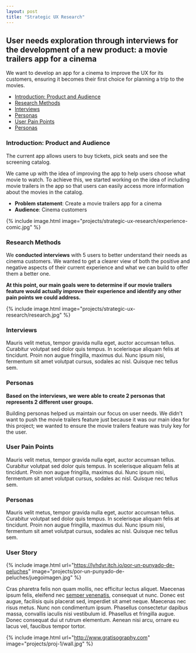 ```yaml
---
layout: post
title: "Strategic UX Research"
---
```


## User needs exploration through interviews for the development of a new product: a movie trailers app for a cinema

We want to develop an app for a cinema to improve the UX for its customers, ensuring it becomes their first choice for planning a trip to the movies.

- [Introduction: Product and Audience](#introduction-product-and-audience)
- [Research Methods](#research-methods)
- [Interviews](#interviews)
- [Personas](#personas)
- [User Pain Points](#user-pain-points)
- [Personas](#personas)

### Introduction: Product and Audience

The current app allows users to buy tickets, pick seats and see the screening catalog.

We came up with the idea of improving the app to help users choose what movie to watch. To achieve this, we started working on the idea of including movie trailers in the app so that users can easily access more information about the movies in the catalog.

- **Problem statement**: Create a movie trailers app for a cinema
- **Audience**: Cinema customers

{% include image.html image="projects/strategic-ux-research/experience-comic.jpg" %}

### Research Methods

We **conducted interviews** with 5 users to better understand their needs as cinema customers. We wanted to get a clearer view of both the positive and negative aspects of their current experience and what we can build to offer them a better one.

**At this point, our main goals were to determine if our movie trailers feature would actually improve their experience and identify any other pain points we could address.**

{% include image.html image="projects/strategic-ux-research/research.jpg" %}

### Interviews

Mauris velit metus, tempor gravida nulla eget, auctor accumsan tellus. Curabitur volutpat sed dolor quis tempus. In scelerisque aliquam felis at tincidunt. Proin non augue fringilla, maximus dui. Nunc ipsum nisi, fermentum sit amet volutpat cursus, sodales ac nisl. Quisque nec tellus sem.

### Personas

**Based on the interviews, we were able to create 2 personas that represents 2 different user groups.**

Building personas helped us maintain our focus on user needs. We didn't want to push the movie trailers feature just because it was our main idea for this project; we wanted to ensure the movie trailers feature was truly key for the user.

### User Pain Points

Mauris velit metus, tempor gravida nulla eget, auctor accumsan tellus. Curabitur volutpat sed dolor quis tempus. In scelerisque aliquam felis at tincidunt. Proin non augue fringilla, maximus dui. Nunc ipsum nisi, fermentum sit amet volutpat cursus, sodales ac nisl. Quisque nec tellus sem.

### Personas

Mauris velit metus, tempor gravida nulla eget, auctor accumsan tellus. Curabitur volutpat sed dolor quis tempus. In scelerisque aliquam felis at tincidunt. Proin non augue fringilla, maximus dui. Nunc ipsum nisi, fermentum sit amet volutpat cursus, sodales ac nisl. Quisque nec tellus sem.

### User Story

{% include image.html url="https://lyhdyr.itch.io/por-un-punyado-de-peluches" image="projects/por-un-punyado-de-peluches/juegoimagen.jpg" %}

Cras pharetra felis non quam mollis, nec efficitur lectus aliquet. Maecenas ipsum felis, eleifend nec [semper venenatis](#), consequat ut nunc. Donec est augue, facilisis quis placerat sed, imperdiet sit amet neque. Maecenas nec risus metus. Nunc non condimentum ipsum. Phasellus consectetur dapibus massa, convallis iaculis nisi vestibulum id. Phasellus et fringilla augue. Donec consequat dui ut rutrum elementum. Aenean nisi arcu, ornare eu lacus vel, faucibus tempor tortor.

{% include image.html url="http://www.gratisography.com" image="projects/proj-1/wall.jpg" %}
